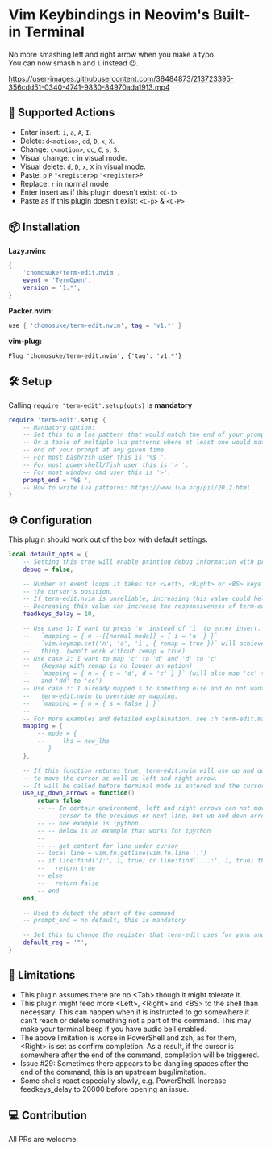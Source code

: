 # Vim Keybindings in Neovim's Built-in Terminal

No more smashing left and right arrow when you make a typo.\
You can now smash `h` and `l` instead 😉.

https://user-images.githubusercontent.com/38484873/213723395-356cdd51-0340-4741-9830-84970ada1913.mp4

## 💪 Supported Actions
- Enter insert: `i`, `a`, `A`, `I`.
- Delete: `d<motion>`, `dd`, `D`, `x`, `X`.
- Change: `c<motion>`, `cc`, `C`, `s`, `S`.
- Visual change: `c` in visual mode.
- Visual delete: `d`, `D`, `x`, `X` in visual mode.
- Paste: `p` `P` `"<register>p` `"<register>P`
- Replace: `r` in normal mode
- Enter insert as if this plugin doesn't exist: `<C-i>`
- Paste as if this plugin doesn't exist: `<C-p>` & `<C-P>`

## 📦 Installation
**Lazy.nvim:**
```lua
{
    'chomosuke/term-edit.nvim',
    event = 'TermOpen',
    version = '1.*',
}
```
**Packer.nvim:**
```lua
use { 'chomosuke/term-edit.nvim', tag = 'v1.*' }
```
**vim-plug:**
```vim
Plug 'chomosuke/term-edit.nvim', {'tag': 'v1.*'}
```

## 🛠️ Setup
Calling `require 'term-edit'.setup(opts)` is **mandatory**
```lua
require 'term-edit'.setup {
    -- Mandatory option:
    -- Set this to a lua pattern that would match the end of your prompt.
    -- Or a table of multiple lua patterns where at least one would match the
    -- end of your prompt at any given time.
    -- For most bash/zsh user this is '%$ '.
    -- For most powershell/fish user this is '> '.
    -- For most windows cmd user this is '>'.
    prompt_end = '%$ ',
    -- How to write lua patterns: https://www.lua.org/pil/20.2.html
}
```

## ⚙️ Configuration
This plugin should work out of the box with default settings.
```lua
local default_opts = {
    -- Setting this true will enable printing debug information with print()
    debug = false,

    -- Number of event loops it takes for <Left>, <Right> or <BS> keys to change
    -- the cursor's position.
    -- If term-edit.nvim is unreliable, increasing this value could help.
    -- Decreasing this value can increase the responsiveness of term-edit.nvim
    feedkeys_delay = 10,

    -- Use case 1: I want to press 'o' instead of 'i' to enter insert.
    --   `mapping = { n --[[normal mode]] = { i = 'o' } }`
    --   `vim.keymap.set('n', 'o', 'i', { remap = true })` will achieve the same
    --   thing. (won't work without remap = true)
    -- Use case 2: I want to map 'c' to 'd' and 'd' to 'c'
    --   (keymap with remap is no longer an option)
    --   `mapping = { n = { c = 'd', d = 'c' } }` (will also map 'cc' to 'dd'
    --   and 'dd' to 'cc')
    -- Use case 3: I already mapped s to something else and do not want
    --   term-edit.nvim to override my mapping.
    --   `mapping = { n = { s = false } }`
    --
    -- For more examples and detailed explaination, see :h term-edit.mapping
    mapping = {
        -- mode = {
        --     lhs = new_lhs
        -- }
    },

    -- If this function returns true, term-edit.nvim will use up and down arrow
    -- to move the cursor as well as left and right arrow.
    -- It will be called before terminal mode is entered and the cursor is moved.
    use_up_down_arrows = function()
        return false
        -- -- In certain environment, left and right arrows can not move the
        -- -- cursor to the previous or next line, but up and down arrows can,
        -- -- one example is ipython.
        -- -- Below is an example that works for ipython
        --
        -- -- get content for line under cursor
        -- local line = vim.fn.getline(vim.fn.line '.')
        -- if line:find(']:', 1, true) or line:find('...:', 1, true) then
        --   return true
        -- else
        --   return false
        -- end
    end,

    -- Used to detect the start of the command
    -- prompt_end = no default, this is mandatory

    -- Set this to change the register that term-edit uses for yank and put.
    default_reg = '"',
}
```

## 🚫 Limitations
- This plugin assumes there are no \<Tab\> though it might tolerate it.
- This plugin might feed more \<Left\>, \<Right\> and \<BS\> to the shell than
  necessary. This can happen when it is instructed to go somewhere it can't
  reach or delete something not a part of the command. This may make your
  terminal beep if you have audio bell enabled.
- The above limitation is worse in PowerShell and zsh, as for them, \<Right\> is
  set as confirm completion. As a result, if the cursor is somewhere after the
  end of the command, completion will be triggered.
- Issue #29: Sometimes there appears to be dangling spaces after the end of the
  command, this is an upstream bug/limitation.
- Some shells react especially slowly, e.g. PowerShell. Increase feedkeys_delay
  to 20000 before opening an issue.

## 💻 Contribution
All PRs are welcome.
